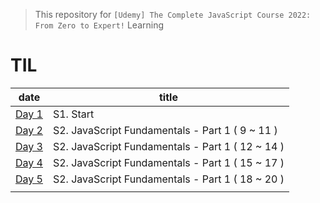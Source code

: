 > This repository for `[Udemy] The Complete JavaScript Course 2022: From Zero to Expert!` Learning

# TIL

| date                             | title                                            |
| -------------------------------- | ------------------------------------------------ |
| [Day 1](./markdown/cjs220830.md) | S1. Start                                        |
| [Day 2](./markdown/cjs220831.md) | S2. JavaScript Fundamentals - Part 1 ( 9 ~ 11 )  |
| [Day 3](./markdown/cjs220901.md) | S2. JavaScript Fundamentals - Part 1 ( 12 ~ 14 ) |
| [Day 4](./markdown/cjs220902.md) | S2. JavaScript Fundamentals - Part 1 ( 15 ~ 17 ) |
| [Day 5](./markdown/cjs220903.md) | S2. JavaScript Fundamentals - Part 1 ( 18 ~ 20 ) |
|                                  |                                                  |
